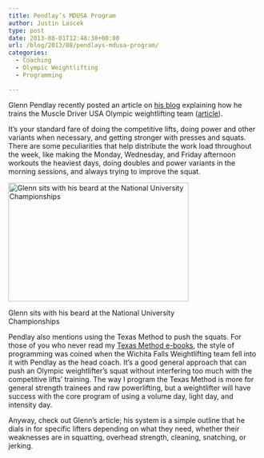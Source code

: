 ```yaml
---
title: Pendlay’s MDUSA Program
author: Justin Lascek
type: post
date: 2013-08-01T12:48:38+00:00
url: /blog/2013/08/pendlays-mdusa-program/
categories:
  - Coaching
  - Olympic Weightlifting
  - Programming

---
```

Glenn Pendlay recently posted an article on <a href="http://glennpendlay.wordpress.com/" target="_blank">his blog</a> explaining how he trains the Muscle Driver USA Olympic weightlifting team (<a href="http://glennpendlay.wordpress.com/2013/07/21/how-we-train/" target="_blank">article</a>).

It&#8217;s your standard fare of doing the competitive lifts, doing power and other variants when necessary, and getting stronger with presses and squats. There are some peculiarities that help distribute the work load throughout the week, like making the Monday, Wednesday, and Friday afternoon workouts the heaviest days, doing doubles and power variants in the morning sessions, and always trying to improve the squat.

<div id="attachment_9445" style="width: 370px" class="wp-caption aligncenter">
  <a href="/2013/07/Capture.png"><img aria-describedby="caption-attachment-9445" data-attachment-id="9445" data-permalink="/blog/2013/08/pendlays-mdusa-program/capture-4/" data-orig-file="/2013/07/Capture.png" data-orig-size="559,369" data-comments-opened="1" data-image-meta="{&quot;aperture&quot;:&quot;0&quot;,&quot;credit&quot;:&quot;&quot;,&quot;camera&quot;:&quot;&quot;,&quot;caption&quot;:&quot;&quot;,&quot;created_timestamp&quot;:&quot;0&quot;,&quot;copyright&quot;:&quot;&quot;,&quot;focal_length&quot;:&quot;0&quot;,&quot;iso&quot;:&quot;0&quot;,&quot;shutter_speed&quot;:&quot;0&quot;,&quot;title&quot;:&quot;&quot;}" data-image-title="Capture" data-image-description="" data-medium-file="/2013/07/Capture-200x132.png" data-large-file="/2013/07/Capture-450x297.png" class=" wp-image-9445 " alt="Glenn sits with his beard at the National University Championships" src="/2013/07/Capture-450x297.png" width="360" height="238" srcset="/2013/07/Capture-450x297.png 450w, /2013/07/Capture-150x99.png 150w, /2013/07/Capture-200x132.png 200w, /2013/07/Capture-454x300.png 454w, /2013/07/Capture.png 559w" sizes="(max-width: 360px) 100vw, 360px" /></a>
  
  <p id="caption-attachment-9445" class="wp-caption-text">
    Glenn sits with his beard at the National University Championships
  </p>
</div>

Pendlay also mentions using the Texas Method to push the squats. For those of you who never read my <a href="/books/" target="_blank">Texas Method e-books</a>, the style of programming was coined when the Wichita Falls Weightlifting team fell into it with Pendlay as the head coach. It&#8217;s a good general approach that can push an Olympic weightlifter&#8217;s squat without interfering too much with the competitive lifts&#8217; training. The way I program the Texas Method is more for general strength trainees and raw powerlifting, but a weightlifter will have success with the core program of using a volume day, light day, and intensity day.

Anyway, check out Glenn&#8217;s article; his system is a simple outline that he dials in for specific lifters depending on what they need, whether their weaknesses are in squatting, overhead strength, cleaning, snatching, or jerking.
